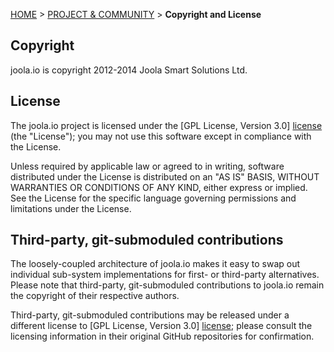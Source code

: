 <a name="top" />

[HOME](Home) > [PROJECT & COMMUNITY](project-and-community) > **Copyright and License**

## Copyright

joola.io is copyright 2012-2014 Joola Smart Solutions Ltd.

## License

The joola.io project is licensed under the [GPL License, Version 3.0] [license] (the "License");
you may not use this software except in compliance with the License.

Unless required by applicable law or agreed to in writing, software
distributed under the License is distributed on an "AS IS" BASIS,
WITHOUT WARRANTIES OR CONDITIONS OF ANY KIND, either express or implied.
See the License for the specific language governing permissions and
limitations under the License.

## Third-party, git-submoduled contributions

The loosely-coupled architecture of joola.io makes it easy to swap out individual sub-system implementations for first- or third-party alternatives.
Please note that third-party, git-submoduled contributions to joola.io remain the copyright of their respective authors.

Third-party, git-submoduled contributions may be released under a different license to [GPL License, Version 3.0] [license];
please consult the licensing information in their original GitHub repositories for confirmation.

[license]: https://github.com/joola/joola.io/blob/master/LICENSE.md